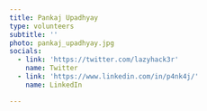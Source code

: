 ```yaml
---
title: Pankaj Upadhyay
type: volunteers
subtitle: ''
photo: pankaj_upadhyay.jpg
socials:
  - link: 'https://twitter.com/lazyhack3r'
    name: Twitter
  - link: 'https://www.linkedin.com/in/p4nk4j/'
    name: LinkedIn

---
```


